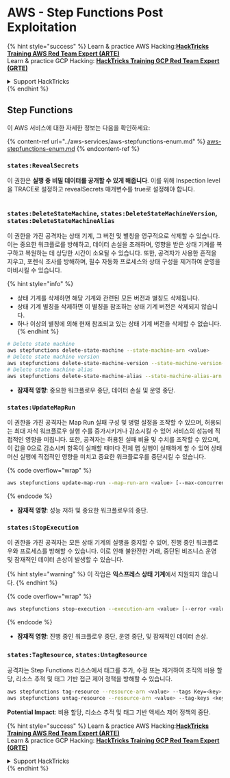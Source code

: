 # AWS - Step Functions Post Exploitation

{% hint style="success" %}
Learn & practice AWS Hacking:<img src="../../../.gitbook/assets/image (1).png" alt="" data-size="line">[**HackTricks Training AWS Red Team Expert (ARTE)**](https://training.hacktricks.xyz/courses/arte)<img src="../../../.gitbook/assets/image (1).png" alt="" data-size="line">\
Learn & practice GCP Hacking: <img src="../../../.gitbook/assets/image (2).png" alt="" data-size="line">[**HackTricks Training GCP Red Team Expert (GRTE)**<img src="../../../.gitbook/assets/image (2).png" alt="" data-size="line">](https://training.hacktricks.xyz/courses/grte)

<details>

<summary>Support HackTricks</summary>

* Check the [**subscription plans**](https://github.com/sponsors/carlospolop)!
* **Join the** 💬 [**Discord group**](https://discord.gg/hRep4RUj7f) or the [**telegram group**](https://t.me/peass) or **follow** us on **Twitter** 🐦 [**@hacktricks\_live**](https://twitter.com/hacktricks\_live)**.**
* **Share hacking tricks by submitting PRs to the** [**HackTricks**](https://github.com/carlospolop/hacktricks) and [**HackTricks Cloud**](https://github.com/carlospolop/hacktricks-cloud) github repos.

</details>
{% endhint %}

## Step Functions

이 AWS 서비스에 대한 자세한 정보는 다음을 확인하세요:

{% content-ref url="../aws-services/aws-stepfunctions-enum.md" %}
[aws-stepfunctions-enum.md](../aws-services/aws-stepfunctions-enum.md)
{% endcontent-ref %}

### `states:RevealSecrets`

이 권한은 **실행 중 비밀 데이터를 공개할 수 있게 해줍니다**. 이를 위해 Inspection level을 TRACE로 설정하고 revealSecrets 매개변수를 true로 설정해야 합니다.

<figure><img src="../../../.gitbook/assets/image (348).png" alt=""><figcaption></figcaption></figure>

### `states:DeleteStateMachine`, `states:DeleteStateMachineVersion`, `states:DeleteStateMachineAlias`

이 권한을 가진 공격자는 상태 기계, 그 버전 및 별칭을 영구적으로 삭제할 수 있습니다. 이는 중요한 워크플로를 방해하고, 데이터 손실을 초래하며, 영향을 받은 상태 기계를 복구하고 복원하는 데 상당한 시간이 소요될 수 있습니다. 또한, 공격자가 사용한 흔적을 지우고, 포렌식 조사를 방해하며, 필수 자동화 프로세스와 상태 구성을 제거하여 운영을 마비시킬 수 있습니다.

{% hint style="info" %}
* 상태 기계를 삭제하면 해당 기계와 관련된 모든 버전과 별칭도 삭제됩니다.
* 상태 기계 별칭을 삭제하면 이 별칭을 참조하는 상태 기계 버전은 삭제되지 않습니다.
* 하나 이상의 별칭에 의해 현재 참조되고 있는 상태 기계 버전을 삭제할 수 없습니다.
{% endhint %}
```bash
# Delete state machine
aws stepfunctions delete-state-machine --state-machine-arn <value>
# Delete state machine version
aws stepfunctions delete-state-machine-version --state-machine-version-arn <value>
# Delete state machine alias
aws stepfunctions delete-state-machine-alias --state-machine-alias-arn <value>
```
* **잠재적 영향**: 중요한 워크플로우 중단, 데이터 손실 및 운영 중단.

### `states:UpdateMapRun`

이 권한을 가진 공격자는 Map Run 실패 구성 및 병렬 설정을 조작할 수 있으며, 허용되는 최대 자식 워크플로우 실행 수를 증가시키거나 감소시킬 수 있어 서비스의 성능에 직접적인 영향을 미칩니다. 또한, 공격자는 허용된 실패 비율 및 수치를 조작할 수 있으며, 이 값을 0으로 감소시켜 항목이 실패할 때마다 전체 맵 실행이 실패하게 할 수 있어 상태 머신 실행에 직접적인 영향을 미치고 중요한 워크플로우를 중단시킬 수 있습니다.

{% code overflow="wrap" %}
```bash
aws stepfunctions update-map-run --map-run-arn <value> [--max-concurrency <value>] [--tolerated-failure-percentage <value>] [--tolerated-failure-count <value>]
```
{% endcode %}

* **잠재적 영향**: 성능 저하 및 중요한 워크플로우의 중단.

### `states:StopExecution`

이 권한을 가진 공격자는 모든 상태 기계의 실행을 중지할 수 있어, 진행 중인 워크플로우와 프로세스를 방해할 수 있습니다. 이로 인해 불완전한 거래, 중단된 비즈니스 운영 및 잠재적인 데이터 손상이 발생할 수 있습니다.

{% hint style="warning" %}
이 작업은 **익스프레스 상태 기계**에서 지원되지 않습니다.
{% endhint %}

{% code overflow="wrap" %}
```bash
aws stepfunctions stop-execution --execution-arn <value> [--error <value>] [--cause <value>]
```
{% endcode %}

* **잠재적 영향**: 진행 중인 워크플로우 중단, 운영 중단, 및 잠재적인 데이터 손상.

### `states:TagResource`, `states:UntagResource`

공격자는 Step Functions 리소스에서 태그를 추가, 수정 또는 제거하여 조직의 비용 할당, 리소스 추적 및 태그 기반 접근 제어 정책을 방해할 수 있습니다.
```bash
aws stepfunctions tag-resource --resource-arn <value> --tags Key=<key>,Value=<value>
aws stepfunctions untag-resource --resource-arn <value> --tag-keys <key>
```
**Potential Impact**: 비용 할당, 리소스 추적 및 태그 기반 액세스 제어 정책의 중단.

{% hint style="success" %}
Learn & practice AWS Hacking:<img src="../../../.gitbook/assets/image (1).png" alt="" data-size="line">[**HackTricks Training AWS Red Team Expert (ARTE)**](https://training.hacktricks.xyz/courses/arte)<img src="../../../.gitbook/assets/image (1).png" alt="" data-size="line">\
Learn & practice GCP Hacking: <img src="../../../.gitbook/assets/image (2).png" alt="" data-size="line">[**HackTricks Training GCP Red Team Expert (GRTE)**<img src="../../../.gitbook/assets/image (2).png" alt="" data-size="line">](https://training.hacktricks.xyz/courses/grte)

<details>

<summary>Support HackTricks</summary>

* Check the [**subscription plans**](https://github.com/sponsors/carlospolop)!
* **Join the** 💬 [**Discord group**](https://discord.gg/hRep4RUj7f) or the [**telegram group**](https://t.me/peass) or **follow** us on **Twitter** 🐦 [**@hacktricks\_live**](https://twitter.com/hacktricks\_live)**.**
* **Share hacking tricks by submitting PRs to the** [**HackTricks**](https://github.com/carlospolop/hacktricks) and [**HackTricks Cloud**](https://github.com/carlospolop/hacktricks-cloud) github repos.

</details>
{% endhint %}
